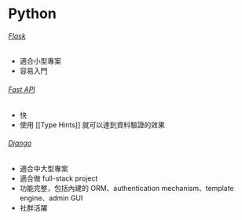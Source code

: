# Python

###### [Flask](https://flask.palletsprojects.com/)

- 適合小型專案
- 容易入門

###### [Fast API](https://fastapi.tiangolo.com/)

- 快
- 使用 [[Type Hints]] 就可以達到資料驗證的效果

###### [Django](https://www.djangoproject.com/)

- 適合中大型專案
- 適合做 full-stack project
- 功能完整，包括內建的 ORM、authentication mechanism、template engine、admin GUI
- 社群活躍
